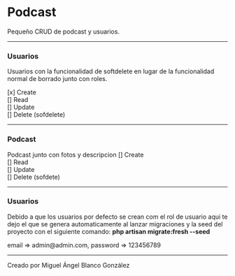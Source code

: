 <h1>Podcast</h1>
Pequeño CRUD de podcast y usuarios.
<hr>
<h3>Usuarios</h3>
<p>
Usuarios con la funcionalidad de softdelete en lugar de la funcionalidad normal de borrado junto con roles.
</p>
[x] Create <br>
[] Read <br>
[] Update <br>
[] Delete (sofdelete) <br>
<hr>
<h3>Podcast</h3>
Podcast junto con fotos y descripcion 
[] Create <br>
[] Read<br>
[] Update<br>
[] Delete (sofdete) <br>
<hr>
<h3>Usuarios</h3>
<p>Debido a que los usuarios por defecto se crean com el rol de usuario aqui te dejo el que se genera automaticamente al lanzar migraciones y la seed del proyecto con el siguiente comando: 
<b> php artisan migrate:fresh --seed </b> 
</p>
 email => admin@admin.com,
 password => 123456789

<hr>
Creado por Miguel Ángel Blanco González
